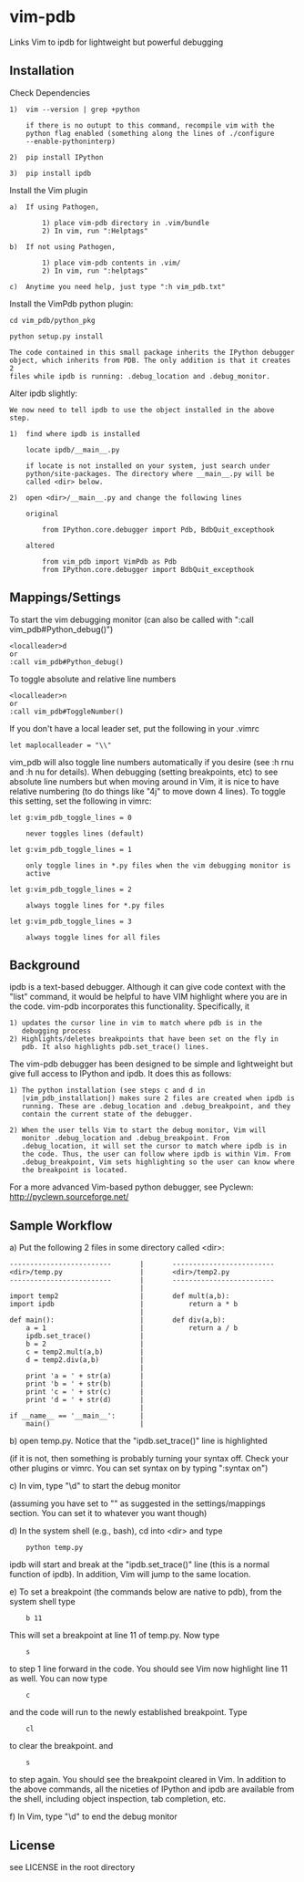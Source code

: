 vim-pdb
===

Links Vim to ipdb for lightweight but powerful debugging

Installation
------------

Check Dependencies

    1)  vim --version | grep +python

        if there is no outupt to this command, recompile vim with the
        python flag enabled (something along the lines of ./configure
        --enable-pythoninterp)

    2)  pip install IPython

    3)  pip install ipdb

Install the Vim plugin

    a)  If using Pathogen,

            1) place vim-pdb directory in .vim/bundle
            2) In vim, run ":Helptags"

    b)  If not using Pathogen,

            1) place vim-pdb contents in .vim/
            2) In vim, run ":helptags"

    c)  Anytime you need help, just type ":h vim_pdb.txt"

Install the VimPdb python plugin:

    cd vim_pdb/python_pkg

    python setup.py install

    The code contained in this small package inherits the IPython debugger
    object, which inherits from PDB. The only addition is that it creates 2
    files while ipdb is running: .debug_location and .debug_monitor.

Alter ipdb slightly:

    We now need to tell ipdb to use the object installed in the above step.

    1)  find where ipdb is installed

        locate ipdb/__main__.py

        if locate is not installed on your system, just search under
        python/site-packages. The directory where __main__.py will be
        called <dir> below.

    2)  open <dir>/__main__.py and change the following lines

        original

            from IPython.core.debugger import Pdb, BdbQuit_excepthook

        altered

            from vim_pdb import VimPdb as Pdb
            from IPython.core.debugger import BdbQuit_excepthook

Mappings/Settings
----------

To start the vim debugging monitor (can also be called with ":call vim_pdb#Python_debug()")

    <localleader>d
    or
    :call vim_pdb#Python_debug()

To toggle absolute and relative line numbers

    <localleader>n
    or
    :call vim_pdb#ToggleNumber()

If you don't have a local leader set, put the following in your .vimrc

    let maplocalleader = "\\"

vim_pdb will also toggle line numbers automatically if you desire (see :h rnu
and :h nu for details). When debugging (setting breakpoints, etc) to see
absolute line numbers but when moving around in Vim, it is nice to have
relative numbering (to do things like "4j" to move down 4 lines). To toggle
this setting, set the following in vimrc:

    let g:vim_pdb_toggle_lines = 0

        never toggles lines (default)

    let g:vim_pdb_toggle_lines = 1

        only toggle lines in *.py files when the vim debugging monitor is
        active

    let g:vim_pdb_toggle_lines = 2

        always toggle lines for *.py files

    let g:vim_pdb_toggle_lines = 3

        always toggle lines for all files

Background
----------

ipdb is a text-based debugger. Although it can give code context with the
"list" command, it would be helpful to have VIM highlight where you are in
the code. vim-pdb incorporates this functionality. Specifically, it

    1) updates the cursor line in vim to match where pdb is in the
       debugging process
    2) Highlights/deletes breakpoints that have been set on the fly in
       pdb. It also highlights pdb.set_trace() lines.

The vim-pdb debugger has been designed to be simple and lightweight but
give full access to IPython and ipdb. It does this as follows:

    1) The python installation (see steps c and d in
       |vim_pdb_installation|) makes sure 2 files are created when ipdb is
       running. These are .debug_location and .debug_breakpoint, and they
       contain the current state of the debugger.

    2) When the user tells Vim to start the debug monitor, Vim will
       monitor .debug_location and .debug_breakpoint. From
       .debug_location, it will set the cursor to match where ipdb is in
       the code. Thus, the user can follow where ipdb is within Vim. From
       .debug_breakpoint, Vim sets highlighting so the user can know where
       the breakpoint is located.

For a more advanced Vim-based python debugger, see Pyclewn:
http://pyclewn.sourceforge.net/

Sample Workflow
------------------

a)  Put the following 2 files in some directory called \<dir\>:

    -------------------------       |       -------------------------
    <dir>/temp.py                   |       <dir>/temp2.py
    -------------------------       |       -------------------------
                                    |
    import temp2                    |       def mult(a,b):
    import ipdb                     |           return a * b
                                    |
    def main():                     |       def div(a,b):
        a = 1                       |           return a / b
        ipdb.set_trace()            |
        b = 2                       |
        c = temp2.mult(a,b)         |
        d = temp2.div(a,b)          |
                                    |
        print 'a = ' + str(a)       |
        print 'b = ' + str(b)       |
        print 'c = ' + str(c)       |
        print 'd = ' + str(d)       |
                                    |
    if __name__ == '__main__':      |
        main()                      |

b) open temp.py. Notice that the "ipdb.set_trace()" line is highlighted

   (if it is not, then something is probably turning your syntax off.
   Check your other plugins or vimrc. You can set syntax on by typing
   ":syntax on")

c) In vim, type "\d" to start the debug monitor

   (assuming you have set <localleader> to "\" as suggested in the
   settings/mappings section. You can set it to whatever you want though)

d) In the system shell (e.g., bash), cd into \<dir\> and type

        python temp.py

   ipdb will start and break at the "ipdb.set_trace()" line (this is a
   normal function of ipdb). In addition, Vim will jump to the same
   location.

e) To set a breakpoint (the commands below are native to pdb), from the
   system shell type

        b 11

   This will set a breakpoint at line 11 of temp.py. Now type

        s

   to step 1 line forward in the code. You should see Vim now highlight
   line 11 as well. You can now type

        c

   and the code will run to the newly established breakpoint. Type

        cl

   to clear the breakpoint. and

        s

   to step again. You should see the breakpoint cleared in Vim. In
   addition to the above commands, all the niceties of IPython and ipdb
   are available from the shell, including object inspection, tab
   completion, etc.

f)  In Vim, type "\d" to end the debug monitor

License
----------

see LICENSE in the root directory

